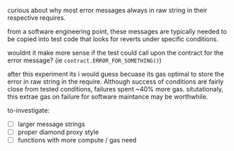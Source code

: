 curious about why most error messages always in raw string in their respective requires.

from a software engineering point, these messages are typically needed to be copied into test code that looks for reverts under specific conditions. 

wouldnt it make more sense if the test could call upon the contract for the error message? (ie `contract.ERROR_FOR_SOMETHING()`)

after this experiment its i would guess becuase its gas optimal to store the error in raw string in the require. Although success of conditions are fairly close from tested conditions, failures spent ~40% more gas. situtationaly, this extrae gas on failure for software maintance may be worthwhile. 


to-investigate:
- [ ] larger message strings
- [ ] proper diamond proxy style
- [ ] functions with more compute / gas need
